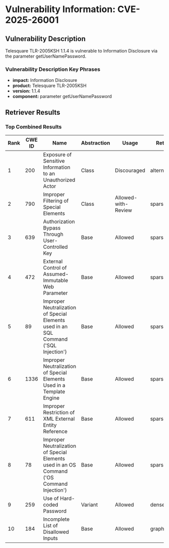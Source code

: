 # Vulnerability Information: CVE-2025-26001

## Vulnerability Description
Telesquare TLR-2005KSH 1.1.4 is vulnerable to Information Disclosure via the parameter getUserNamePassword.

### Vulnerability Description Key Phrases
- **impact:** Information Disclosure
- **product:** Telesquare TLR-2005KSH
- **version:** 1.1.4
- **component:** parameter getUserNamePassword

## Retriever Results

### Top Combined Results

| Rank | CWE ID | Name | Abstraction | Usage  | Retrievers | Individual Scores |
|------|--------|------|-------------|-------|------------|-------------------|
| 1 | 200 | Exposure of Sensitive Information to an Unauthorized Actor | Class | Discouraged | alternate_terms | 0.800 |
| 2 | 790 | Improper Filtering of Special Elements | Class | Allowed-with-Review | sparse | 0.023 |
| 3 | 639 | Authorization Bypass Through User-Controlled Key | Base | Allowed | sparse | 0.023 |
| 4 | 472 | External Control of Assumed-Immutable Web Parameter | Base | Allowed | sparse | 0.023 |
| 5 | 89 | Improper Neutralization of Special Elements used in an SQL Command ('SQL Injection') | Base | Allowed | sparse | 0.022 |
| 6 | 1336 | Improper Neutralization of Special Elements Used in a Template Engine | Base | Allowed | sparse | 0.021 |
| 7 | 611 | Improper Restriction of XML External Entity Reference | Base | Allowed | sparse | 0.021 |
| 8 | 78 | Improper Neutralization of Special Elements used in an OS Command ('OS Command Injection') | Base | Allowed | sparse | 0.021 |
| 9 | 259 | Use of Hard-coded Password | Variant | Allowed | dense | 0.543 |
| 10 | 184 | Incomplete List of Disallowed Inputs | Base | Allowed | graph | 0.002 |

